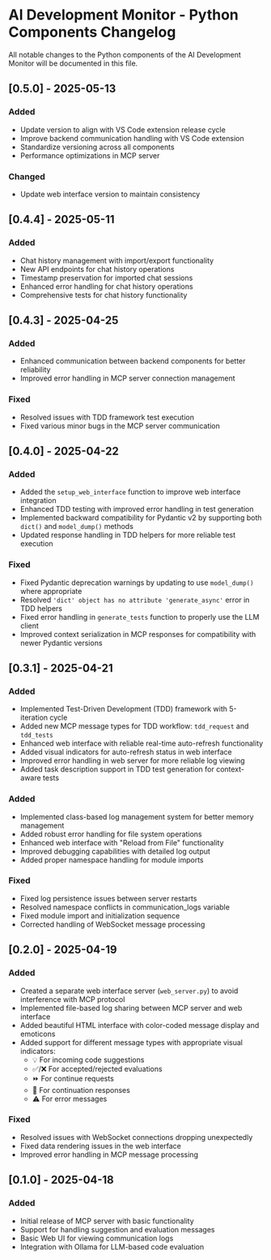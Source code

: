 # AI Development Monitor - Python Components Changelog

All notable changes to the Python components of the AI Development Monitor will be documented in this file.

## [0.5.0] - 2025-05-13

### Added
- Update version to align with VS Code extension release cycle
- Improve backend communication handling with VS Code extension
- Standardize versioning across all components
- Performance optimizations in MCP server

### Changed
- Update web interface version to maintain consistency

## [0.4.4] - 2025-05-11

### Added
- Chat history management with import/export functionality
- New API endpoints for chat history operations
- Timestamp preservation for imported chat sessions
- Enhanced error handling for chat history operations
- Comprehensive tests for chat history functionality

## [0.4.3] - 2025-04-25

### Added
- Enhanced communication between backend components for better reliability
- Improved error handling in MCP server connection management

### Fixed
- Resolved issues with TDD framework test execution
- Fixed various minor bugs in the MCP server communication

## [0.4.0] - 2025-04-22

### Added
- Added the `setup_web_interface` function to improve web interface integration
- Enhanced TDD testing with improved error handling in test generation
- Implemented backward compatibility for Pydantic v2 by supporting both `dict()` and `model_dump()` methods
- Updated response handling in TDD helpers for more reliable test execution

### Fixed
- Fixed Pydantic deprecation warnings by updating to use `model_dump()` where appropriate
- Resolved `'dict' object has no attribute 'generate_async'` error in TDD helpers
- Fixed error handling in `generate_tests` function to properly use the LLM client
- Improved context serialization in MCP responses for compatibility with newer Pydantic versions

## [0.3.1] - 2025-04-21

### Added
- Implemented Test-Driven Development (TDD) framework with 5-iteration cycle
- Added new MCP message types for TDD workflow: `tdd_request` and `tdd_tests`
- Enhanced web interface with reliable real-time auto-refresh functionality
- Added visual indicators for auto-refresh status in web interface
- Improved error handling in web server for more reliable log viewing
- Added task description support in TDD test generation for context-aware tests

### Added
- Implemented class-based log management system for better memory management
- Added robust error handling for file system operations
- Enhanced web interface with "Reload from File" functionality
- Improved debugging capabilities with detailed log output
- Added proper namespace handling for module imports

### Fixed
- Fixed log persistence issues between server restarts
- Resolved namespace conflicts in communication_logs variable
- Fixed module import and initialization sequence
- Corrected handling of WebSocket message processing

## [0.2.0] - 2025-04-19

### Added
- Created a separate web interface server (`web_server.py`) to avoid interference with MCP protocol
- Implemented file-based log sharing between MCP server and web interface
- Added beautiful HTML interface with color-coded message display and emoticons
- Added support for different message types with appropriate visual indicators:
  - 💡 For incoming code suggestions
  - ✅/❌ For accepted/rejected evaluations
  - ⏩ For continue requests
  - 🔄 For continuation responses
  - ⚠️ For error messages

### Fixed
- Resolved issues with WebSocket connections dropping unexpectedly
- Fixed data rendering issues in the web interface
- Improved error handling in MCP message processing

## [0.1.0] - 2025-04-18

### Added
- Initial release of MCP server with basic functionality
- Support for handling suggestion and evaluation messages
- Basic Web UI for viewing communication logs
- Integration with Ollama for LLM-based code evaluation
